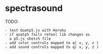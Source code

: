 # spectrasound

TODO:


    - test Quatp5.js with Heroku
    - if quatp5 fails retool lib changes as
      a p5.js sketch file
    - add color controls mapped to q( x, y, z )
    - add sound controls mapped to q( x, y, z )
